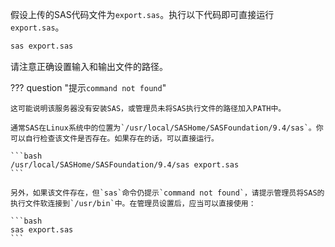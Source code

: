假设上传的SAS代码文件为`export.sas`。执行以下代码即可直接运行`export.sas`。

```bash
sas export.sas
```

请注意正确设置输入和输出文件的路径。

??? question "提示`command not found`"
	
	这可能说明该服务器没有安装SAS，或管理员未将SAS执行文件的路径加入PATH中。
	
	通常SAS在Linux系统中的位置为`/usr/local/SASHome/SASFoundation/9.4/sas`。你可以自行检查该文件是否存在。如果存在的话，可以直接运行。
	
	```bash
	/usr/local/SASHome/SASFoundation/9.4/sas export.sas
	```
	
	另外，如果该文件存在，但`sas`命令仍提示`command not found`，请提示管理员将SAS的执行文件软连接到`/usr/bin`中。在管理员设置后，应当可以直接使用：
	
	```bash
	sas export.sas
	```